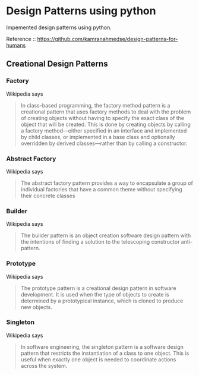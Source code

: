 # Design Patterns using python

Impemented design patterns using python.

Reference :: <a href="https://github.com/kamranahmedse/design-patterns-for-humans">https://github.com/kamranahmedse/design-patterns-for-humans</a>


## Creational Design Patterns
### Factory
Wikipedia says
> In class-based programming, the factory method pattern is a creational pattern that uses factory methods to deal with the problem of creating objects without having to specify the exact class of the object that will be created. This is done by creating objects by calling a factory method—either specified in an interface and implemented by child classes, or implemented in a base class and optionally overridden by derived classes—rather than by calling a constructor.

### Abstract Factory
Wikipedia says
> The abstract factory pattern provides a way to encapsulate a group of individual factories that have a common theme without specifying their concrete classes

### Builder
Wikipedia says
> The builder pattern is an object creation software design pattern with the intentions of finding a solution to the telescoping constructor anti-pattern.

### Prototype
Wikipedia says
> The prototype pattern is a creational design pattern in software development. It is used when the type of objects to create is determined by a prototypical instance, which is cloned to produce new objects.

### Singleton
Wikipedia says
> In software engineering, the singleton pattern is a software design pattern that restricts the instantiation of a class to one object. This is useful when exactly one object is needed to coordinate actions across the system.